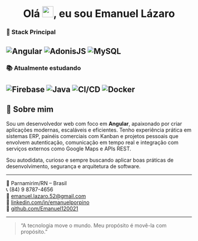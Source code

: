 
<h1 align="center">Olá <img src="https://raw.githubusercontent.com/kaueMarques/kaueMarques/master/hi.gif" height="30px">, eu sou Emanuel Lázaro </h1>


### 🔧 Stack Principal

![Angular](https://img.shields.io/badge/Angular-DD0031?style=for-the-badge&logo=angular&logoColor=white)
![AdonisJS](https://img.shields.io/badge/AdonisJS-220052?style=for-the-badge&logo=adonisjs&logoColor=white)
![MySQL](https://img.shields.io/badge/MySQL-00758F?style=for-the-badge&logo=mysql&logoColor=white)
---

### 📚 Atualmente estudando
![Firebase](https://img.shields.io/badge/Firebase-FFCA28?style=for-the-badge&logo=firebase&logoColor=black)
![Java](https://img.shields.io/badge/Java-ED8B00?style=for-the-badge&logo=openjdk&logoColor=white)
![CI/CD](https://img.shields.io/badge/CI/CD-AEC2F2?style=for-the-badge&logo=githubactions&logoColor=black)
![Docker](https://img.shields.io/badge/Docker-2496ED?style=for-the-badge&logo=docker&logoColor=white)
---



## 🚀 Sobre mim

Sou um desenvolvedor web com foco em **Angular**, apaixonado por criar aplicações modernas, escaláveis e eficientes. Tenho experiência prática em sistemas ERP, painéis comerciais com Kanban e projetos pessoais que envolvem autenticação, comunicação em tempo real e integração com serviços externos como Google Maps e APIs REST.

Sou autodidata, curioso e sempre buscando aplicar boas práticas de desenvolvimento, segurança e arquitetura de software.

---

📍 Parnamirim/RN – Brasil  
📞 (84) 9 8787-4656  
📧 emanuel.lazaro.52@gmail.com  
🔗 [linkedin.com/in/emanuelporpino](https://linkedin.com/in/emanuelporpino)  
🔗 [github.com/Emanuel120021](https://github.com/Emanuel120021)

---

> “A tecnologia move o mundo. Meu propósito é movê-la com propósito.”

